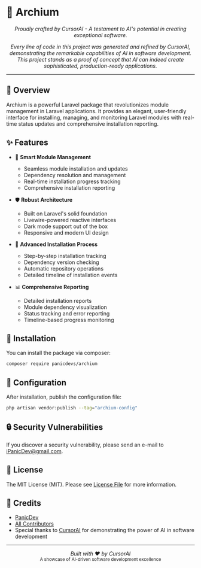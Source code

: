 # 🚀 Archium

<p align="center">
    <em>Proudly crafted by CursorAI - A testament to AI's potential in creating exceptional software.</em>
</p>

<p align="center">
    <em>Every line of code in this project was generated and refined by CursorAI, demonstrating the remarkable capabilities of AI in software development. This project stands as a proof of concept that AI can indeed create sophisticated, production-ready applications.</em>
</p>

---

## 🌟 Overview

Archium is a powerful Laravel package that revolutionizes module management in Laravel applications. It provides an elegant, user-friendly interface for installing, managing, and monitoring Laravel modules with real-time status updates and comprehensive installation reporting.

## ✨ Features

- 🎯 **Smart Module Management**
  - Seamless module installation and updates
  - Dependency resolution and management
  - Real-time installation progress tracking
  - Comprehensive installation reporting

- 🛡️ **Robust Architecture**
  - Built on Laravel's solid foundation
  - Livewire-powered reactive interfaces
  - Dark mode support out of the box
  - Responsive and modern UI design

- 🔄 **Advanced Installation Process**
  - Step-by-step installation tracking
  - Dependency version checking
  - Automatic repository operations
  - Detailed timeline of installation events

- 📊 **Comprehensive Reporting**
  - Detailed installation reports
  - Module dependency visualization
  - Status tracking and error reporting
  - Timeline-based progress monitoring

## 🚀 Installation

You can install the package via composer:

```bash
composer require panicdevs/archium
```

## 🔧 Configuration

After installation, publish the configuration file:

```bash
php artisan vendor:publish --tag="archium-config"
```

## 🔒 Security Vulnerabilities

If you discover a security vulnerability, please send an e-mail to iPanicDev@gmail.com.

## 📝 License

The MIT License (MIT). Please see [License File](LICENSE.md) for more information.

## 💖 Credits

- [PanicDev](https://github.com/panicdevs)
- [All Contributors](../../contributors)
- Special thanks to [CursorAI](https://cursor.sh) for demonstrating the power of AI in software development

---

<p align="center">
    <em>Built with ❤️ by CursorAI</em><br>
    <small>A showcase of AI-driven software development excellence</small>
</p> 
